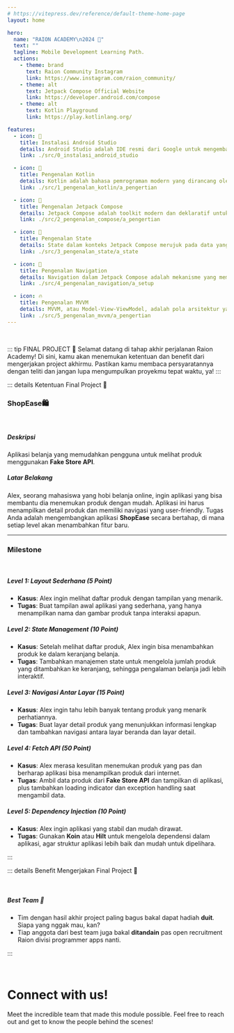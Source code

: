 ```yaml
---
# https://vitepress.dev/reference/default-theme-home-page
layout: home

hero:
  name: "RAION ACADEMY\n2024 🦁"
  text: ""
  tagline: Mobile Development Learning Path.
  actions:
    - theme: brand
      text: Raion Community Instagram
      link: https://www.instagram.com/raion_community/
    - theme: alt
      text: Jetpack Compose Official Website
      link: https://developer.android.com/compose
    - theme: alt
      text: Kotlin Playground
      link: https://play.kotlinlang.org/

features:
  - icon: 📱
    title: Instalasi Android Studio
    details: Android Studio adalah IDE resmi dari Google untuk mengembangkan aplikasi Android.
    link: ./src/0_instalasi_android_studio

  - icon: 💜
    title: Pengenalan Kotlin
    details: Kotlin adalah bahasa pemrograman modern yang dirancang oleh JetBrains dan pertama kali diumumkan pada tahun 2011.
    link: ./src/1_pengenalan_kotlin/a_pengertian

  - icon: 💚
    title: Pengenalan Jetpack Compose
    details: Jetpack Compose adalah toolkit modern dan deklaratif untuk membangun antarmuka pengguna (UI) di aplikasi Android.
    link: ./src/2_pengenalan_compose/a_pengertian

  - icon: 🚩
    title: Pengenalan State
    details: State dalam konteks Jetpack Compose merujuk pada data yang mempengaruhi tampilan antarmuka pengguna (UI) dari komponen tertentu.
    link: ./src/3_pengenalan_state/a_state

  - icon: 📍
    title: Pengenalan Navigation
    details: Navigation dalam Jetpack Compose adalah mekanisme yang memungkinkan pengguna berpindah antara berbagai layar (screens) dalam aplikasi.
    link: ./src/4_pengenalan_navigation/a_setup

  - icon: 🔥
    title: Pengenalan MVVM
    details: MVVM, atau Model-View-ViewModel, adalah pola arsitektur yang dirancang untuk memisahkan logika bisnis dari antarmuka pengguna (UI).
    link: ./src/5_pengenalan_mvvm/a_pengertian
---
```


<br>

::: tip FINAL PROJECT 🌟
Selamat datang di tahap akhir perjalanan Raion Academy! Di sini, kamu akan menemukan ketentuan dan benefit dari mengerjakan project akhirmu. Pastikan kamu membaca persyaratannya dengan teliti dan jangan lupa mengumpulkan proyekmu tepat waktu, ya!
:::

::: details Ketentuan Final Project 📄

### ShopEase🛍

<br>

##### Deskripsi

Aplikasi belanja yang memudahkan pengguna untuk melihat produk menggunakan **Fake Store API**.

##### Latar Belakang

Alex, seorang mahasiswa yang hobi belanja online, ingin aplikasi yang bisa membantu dia menemukan produk dengan mudah. Aplikasi ini harus menampilkan detail produk dan memiliki navigasi yang user-friendly. Tugas Anda adalah mengembangkan aplikasi **ShopEase** secara bertahap, di mana setiap level akan menambahkan fitur baru.

---

### Milestone

<br>

##### Level 1: Layout Sederhana (5 Point)

- **Kasus**: Alex ingin melihat daftar produk dengan tampilan yang menarik.
- **Tugas**: Buat tampilan awal aplikasi yang sederhana, yang hanya menampilkan nama dan gambar produk tanpa interaksi apapun.

##### Level 2: State Management (10 Point)

- **Kasus**: Setelah melihat daftar produk, Alex ingin bisa menambahkan produk ke dalam keranjang belanja.
- **Tugas**: Tambahkan manajemen state untuk mengelola jumlah produk yang ditambahkan ke keranjang, sehingga pengalaman belanja jadi lebih interaktif.

##### Level 3: Navigasi Antar Layar (15 Point)

- **Kasus**: Alex ingin tahu lebih banyak tentang produk yang menarik perhatiannya.
- **Tugas**: Buat layar detail produk yang menunjukkan informasi lengkap dan tambahkan navigasi antara layar beranda dan layar detail.

##### Level 4: Fetch API (50 Point)

- **Kasus**: Alex merasa kesulitan menemukan produk yang pas dan berharap aplikasi bisa menampilkan produk dari internet.
- **Tugas**: Ambil data produk dari **Fake Store API** dan tampilkan di aplikasi, plus tambahkan loading indicator dan exception handling saat mengambil data.

##### Level 5: Dependency Injection (10 Point)

- **Kasus**: Alex ingin aplikasi yang stabil dan mudah dirawat.
- **Tugas**: Gunakan **Koin** atau **Hilt** untuk mengelola dependensi dalam aplikasi, agar struktur aplikasi lebih baik dan mudah untuk dipelihara.

:::

::: details Benefit Mengerjakan Final Project 🎁

<br>

##### Best Team 🤝

- Tim dengan hasil akhir project paling bagus bakal dapat hadiah **duit**. Siapa yang nggak mau, kan?
- Tiap anggota dari best team juga bakal **ditandain** pas open recruitment Raion divisi programmer apps nanti.

:::

<br>

# Connect with us!

Meet the incredible team that made this module possible. Feel free to reach out and get to know the people behind the scenes!

<script setup>
import { VPTeamMembers } from 'vitepress/theme'
import { members } from './models/team-members.ts'
</script>

<VPTeamMembers size="medium" :members="members" />
